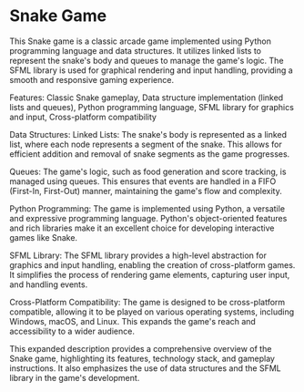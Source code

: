 # Snake Game

This Snake game is a classic arcade game implemented using Python programming language and data structures. It utilizes linked lists to represent the snake's body and queues to manage the game's logic. The SFML library is used for graphical rendering and input handling, providing a smooth and responsive gaming experience.

Features:
Classic Snake gameplay, Data structure implementation (linked lists and queues), Python programming language, SFML library for graphics and input, Cross-platform compatibility

Data Structures:
Linked Lists: The snake's body is represented as a linked list, where each node represents a segment of the snake. This allows for efficient addition and removal of snake segments as the game progresses.

Queues: The game's logic, such as food generation and score tracking, is managed using queues. This ensures that events are handled in a FIFO (First-In, First-Out) manner, maintaining the game's flow and complexity.

Python Programming:
The game is implemented using Python, a versatile and expressive programming language. Python's object-oriented features and rich libraries make it an excellent choice for developing interactive games like Snake.

SFML Library:
The SFML library provides a high-level abstraction for graphics and input handling, enabling the creation of cross-platform games. It simplifies the process of rendering game elements, capturing user input, and handling events.

Cross-Platform Compatibility:
The game is designed to be cross-platform compatible, allowing it to be played on various operating systems, including Windows, macOS, and Linux. This expands the game's reach and accessibility to a wider audience.

This expanded description provides a comprehensive overview of the Snake game, highlighting its features, technology stack, and gameplay instructions. It also emphasizes the use of data structures and the SFML library in the game's development.
